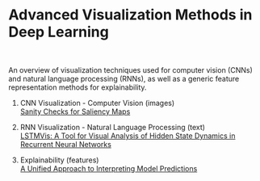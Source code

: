 # Advanced Visualization Methods in Deep Learning


<br/>

An overview of visualization techniques used for computer vision (CNNs) and natural language processing (RNNs), as well as a generic feature representation methods for explainability.


1. CNN Visualization - Computer Vision (images) </br>
   [Sanity Checks for Saliency Maps](https://papers.nips.cc/paper/8160-sanity-checks-for-saliency-maps.pdf)

2. RNN Visualization - Natural Language Processing (text) <br>
  [LSTMVis: A Tool for Visual Analysis of Hidden State Dynamics in Recurrent Neural Networks](https://arxiv.org/pdf/1606.07461.pdf)

3. Explainability (features) </br>
   [A Unified Approach to Interpreting Model Predictions]( http://papers.nips.cc/paper/7062-a-unified-approach-to-interpreting-model-predictions.pdf)
